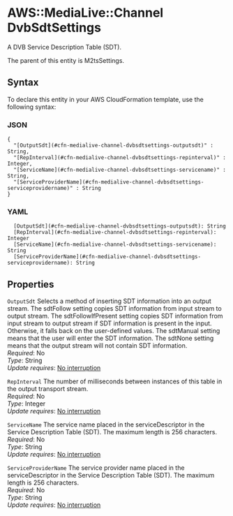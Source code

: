 # AWS::MediaLive::Channel DvbSdtSettings<a name="aws-properties-medialive-channel-dvbsdtsettings"></a>

A DVB Service Description Table \(SDT\)\.

The parent of this entity is M2tsSettings\.

## Syntax<a name="aws-properties-medialive-channel-dvbsdtsettings-syntax"></a>

To declare this entity in your AWS CloudFormation template, use the following syntax:

### JSON<a name="aws-properties-medialive-channel-dvbsdtsettings-syntax.json"></a>

```
{
  "[OutputSdt](#cfn-medialive-channel-dvbsdtsettings-outputsdt)" : String,
  "[RepInterval](#cfn-medialive-channel-dvbsdtsettings-repinterval)" : Integer,
  "[ServiceName](#cfn-medialive-channel-dvbsdtsettings-servicename)" : String,
  "[ServiceProviderName](#cfn-medialive-channel-dvbsdtsettings-serviceprovidername)" : String
}
```

### YAML<a name="aws-properties-medialive-channel-dvbsdtsettings-syntax.yaml"></a>

```
  [OutputSdt](#cfn-medialive-channel-dvbsdtsettings-outputsdt): String
  [RepInterval](#cfn-medialive-channel-dvbsdtsettings-repinterval): Integer
  [ServiceName](#cfn-medialive-channel-dvbsdtsettings-servicename): String
  [ServiceProviderName](#cfn-medialive-channel-dvbsdtsettings-serviceprovidername): String
```

## Properties<a name="aws-properties-medialive-channel-dvbsdtsettings-properties"></a>

`OutputSdt` <a name="cfn-medialive-channel-dvbsdtsettings-outputsdt"></a>
Selects a method of inserting SDT information into an output stream\. The sdtFollow setting copies SDT information from input stream to output stream\. The sdtFollowIfPresent setting copies SDT information from input stream to output stream if SDT information is present in the input\. Otherwise, it falls back on the user\-defined values\. The sdtManual setting means that the user will enter the SDT information\. The sdtNone setting means that the output stream will not contain SDT information\.  
_Required_: No  
_Type_: String  
_Update requires_: [No interruption](https://docs.aws.amazon.com/AWSCloudFormation/latest/UserGuide/using-cfn-updating-stacks-update-behaviors.html#update-no-interrupt)

`RepInterval` <a name="cfn-medialive-channel-dvbsdtsettings-repinterval"></a>
The number of milliseconds between instances of this table in the output transport stream\.  
_Required_: No  
_Type_: Integer  
_Update requires_: [No interruption](https://docs.aws.amazon.com/AWSCloudFormation/latest/UserGuide/using-cfn-updating-stacks-update-behaviors.html#update-no-interrupt)

`ServiceName` <a name="cfn-medialive-channel-dvbsdtsettings-servicename"></a>
The service name placed in the serviceDescriptor in the Service Description Table \(SDT\)\. The maximum length is 256 characters\.  
_Required_: No  
_Type_: String  
_Update requires_: [No interruption](https://docs.aws.amazon.com/AWSCloudFormation/latest/UserGuide/using-cfn-updating-stacks-update-behaviors.html#update-no-interrupt)

`ServiceProviderName` <a name="cfn-medialive-channel-dvbsdtsettings-serviceprovidername"></a>
The service provider name placed in the serviceDescriptor in the Service Description Table \(SDT\)\. The maximum length is 256 characters\.  
_Required_: No  
_Type_: String  
_Update requires_: [No interruption](https://docs.aws.amazon.com/AWSCloudFormation/latest/UserGuide/using-cfn-updating-stacks-update-behaviors.html#update-no-interrupt)
